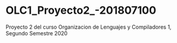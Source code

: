 # OLC1_Proyecto2_-201807100
Proyecto 2 del curso Organizacion de Lenguajes y Compiladores 1, Segundo Semestre 2020
